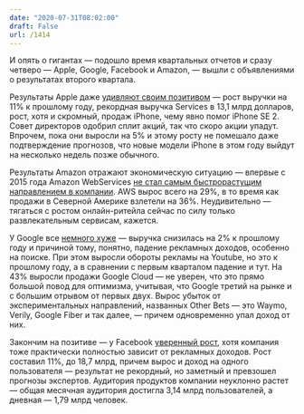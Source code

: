 ```yaml
---
date: "2020-07-31T08:02:00"
draft: False
url: /1414
---
```


И опять о гигантах — подошло время квартальных отчетов и сразу четверо — Apple, Google, Facebook и Amazon, — вышли с объявлениями о результатах второго квартала.

Результаты Apple даже [удивляют своим позитивом](https://www.apple.com/newsroom/2020/07/apple-reports-third-quarter-results/) — рост выручки на 11% к прошлому году, рекордная выручка Services в 13,1 млрд долларов, рост, хотя и скромный, продаж iPhone, чему явно помог iPhone SE 2. Совет директоров одобрил сплит акций, так что скоро акции упадут. Впрочем, пока они выросли на 5% и этому росту не помешало даже подтверждение прогнозов, что новые модели iPhone в этом году выйдут на несколько недель позже обычного.

Результаты Amazon отражают экономическую ситуацию — впервые с 2015 года Amazon WebServices [не стал самым быстрорастущим направлением в компании](https://www.cnbc.com/2020/07/30/aws-earnings-q2-2020.html). AWS вырос всего на 29%, в то время как продажи в Северной Америке взлетели на 36%. Неудивительно — тягаться с ростом онлайн-ритейла сейчас по силу только развлекательным сервисам, кажется.

У Google все [немного хуже](https://abc.xyz/investor/static/pdf/2020Q2_alphabet_earnings_release.pdf?cache=a881c38) — выручка снизилась на 2% к прошлому году и причиной тому, понятно, падение рекламных доходов, особенно на поиске. При этом выросли обороты рекламы на Youtube, но это к прошлому году, а в сравнении с первым кварталом падение и тут. На 43% выросли продажи Google Cloud — не уверен, что это прямо большой повод для оптимизма, учитывая, что Google третий на рынке и с большим отрывом от первых двух. Вырос убыток от экспериментальных направлений, названных Other Bets — это Waymo, Verily, Google Fiber и так далее, — причем одновременно упал доход от них. 

Закончим на позитиве — у Facebook [уверенный рост](https://www.cnbc.com/2020/07/30/facebook-fb-earnings-q2-2020.html), хотя компания тоже практически полностью зависит от рекламных доходов. Рост составил 11%, до 18,7 млрд, причем вырос и доход на одного пользователя — результат не рекордный, но заметный и превзошел прогнозы экспертов. Аудитория продуктов компании неуклонно растет — общая месячная аудитория достигла 3,14 млрд пользователей, а дневная — 1,79 млрд человек.
